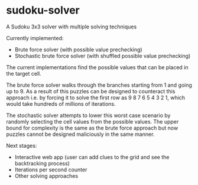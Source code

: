 # sudoku-solver
A Sudoku 3x3 solver with multiple solving techniques

Currently implemented:
- Brute force solver (with possible value prechecking)
- Stochastic brute force solver (with shuffled possible value prechecking)

The current implementations find the possible values that can be placed in the target cell.

The brute force solver walks through the branches starting from 1 and going up to 9. As a result of this puzzles can be designed to counteract this approach i.e. by forcing it to solve the first row as 9 8 7 6 5 4 3 2 1, which would take hundreds of millions of iterations.

The stochastic solver attempts to lower this worst case scenario by randomly selecting the cell values from the possible values. The upper bound for complexity is the same as the brute force approach but now puzzles cannot be designed maliciously in the same manner.

Next stages:
- Interactive web app (user can add clues to the grid and see the backtracking process)
- Iterations per second counter
- Other solving approaches

